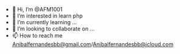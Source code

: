 - 👋 Hi, I’m @AFM1001
- 👀 I’m interested in learn php
- 🌱 I’m currently learning ...
- 💞️ I’m looking to collaborate on ...
- 📫 How to reach me Anibalfernandesbb@gmail.com/Anibalfernandesbb@icloud.com

<!---
AFM1001/AFM1001 is a ✨ special ✨ repository because its `README.md` (this file) appears on your GitHub profile.
You can click the Preview link to take a look at your changes.
--->
